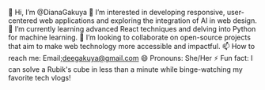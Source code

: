 👋 Hi, I’m @DianaGakuya
👀 I’m interested in developing responsive, user-centered web applications and exploring the integration of AI in web design.
🌱 I’m currently learning advanced React techniques and delving into Python for machine learning.
💞️ I’m looking to collaborate on open-source projects that aim to make web technology more accessible and impactful.
📫 How to reach me: Email;deegakuya@gmail.com
😄 Pronouns: She/Her
⚡ Fun fact: I can solve a Rubik's cube in less than a minute while binge-watching my favorite tech vlogs!

